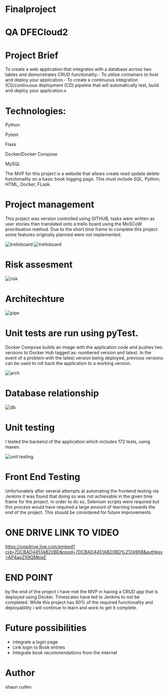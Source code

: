 # Finalproject
# QA DFECloud2

# Project Brief

To create a web application that integrates with a database across two tables and demonstrates CRUD functionality.-
To utilise containers to host and deploy your application.-
To create a continuous integration (CI)/continuous deployment (CD) pipeline that will automatically test, build and deploy your application.x

# Technologies:

Python

Pytest

Flask

Docker/Docker Compose

MySQL


The MVP for this project is a website that allows create read update delete functionality on a basic book logging page.
This must include SQL, Python, HTML, Docker, FLask.

# Project management

This project was version controlled using GITHUB, tasks were written as user stories then translated onto a trello board using the MoSCoW 
prioritisation method. Due to the short time frame to complete this project some features originally planned were not implemented.

![trelloboard](/webapp/docs/trellostart.jpeg)
![trelloboard](/webapp/docs/trello2.png)

# Risk assesment

![risk](/webapp/docs/risk.png)

# Architechture

![pipe](/webapp/docs/pipe.png)


# Unit tests are run using pyTest.
Docker Compose builds an image with the application code and pushes two versions to Docker Hub tagged as: numbered version and latest. In the event of a problem with the latest version being deployed, previous versions can be used to roll back the application to a working version.

![arch](/webapp/docs/arch.png)

# Database relationship

![db](/webapp/docs/dbr.png)

# Unit testing

I tested the backend of the application which includes 172 tests, using maven.

![unit testing](/webapp/docs/unitt.png)

# Front End Testing

Unfortunately after several attempts at automating the frontend testing via Jenkins it was found that doing so was not achievable in the given time frame for the project. In order to do so, Selenium scripts were required but this process would have required a large amount of learning towards the end of the project. This should be considered for future improvements.


# ONE DRIVE LINK TO VIDEO

https://onedrive.live.com/embed?cid=7DCBAD4451AB20BD&resid=7DCBAD4451AB20BD%2124968&authkey=AP4agZ1l9QMbisE


# END POINT

by the end of the project I have met the MVP in having a CRUD app that is deployed using Docker.
Timescales have led to Jenkins to not be completed.
While this project has 90% of the required functionality and deployability i will continue to learn and work to get it complete.

# Future possibilities

- integrate a login page 
- Link login to Book entries
- Integrate book recommendations from the internet

# Author

shaun cullen
